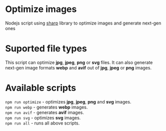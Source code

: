 # Optimize images
Nodejs script using [sharp](https://sharp.pixelplumbing.com/ "sharp - High performance Node.js image processing") library to optimize images and generate next-gen ones

# Suported file types
This script can optimize **jpg**, **jpeg**, **png** or **svg** files. It can also generate next-gen image formats **webp** and **avif** out of **jpg**, **jpeg** or **png** images.

# Available scripts
`npm run optimize` - optimizes **jpg**, **jpeg**, **png** and **svg** images.  
`npm run webp` - generates **webp** images.  
`npm run avif` - generates **avif** images.  
`npm run svg` - optimizes **svg** images.  
`npm run all` - runs all above scripts.  
